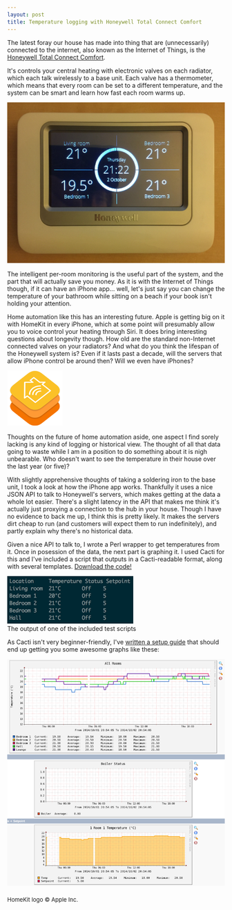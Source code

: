 ```yaml
---
layout: post
title: Temperature logging with Honeywell Total Connect Comfort
---
```


The latest foray our house has made into thing that are (unnecessarily) connected to the internet, also known as the Internet of Things, is the [Honeywell Total Connect Comfort][htcc].

[htcc]: https://infoeu.mytotalconnectcomfort.com/gb

It's controls your central heating with electronic valves on each radiator, which each talk wirelessly to a base unit. Each valve has a thermometer, which means that every room can be set to a different temperature, and the system can be smart and learn how fast each room warms up.

<div class="img_wrap">
  <img class="img_wide" src="/images/20141002-honeywell_base.jpg">
</div>

The intelligent per-room monitoring is the useful part of the system, and the part that will actually save you money. As it is with the Internet of Things though, if it can have an iPhone app... well, let's just say you can change the temperature of your bathroom while sitting on a beach if your book isn't holding your attention.

Home automation like this has an interesting future. Apple is getting big on it with HomeKit in every iPhone, which at some point will presumably allow you to voice control your heating through Siri. It does bring interesting questions about longevity though. How old are the standard non-Internet connected valves on your radiators? And what do you think the lifespan of the Honeywell system is? Even if it lasts past a decade, will the servers that allow iPhone control be around then? Will we even have iPhones?

<div class="img_wrap">
  <img class="img_standard" src="/images/20141002-homekit.png">
</div>

Thoughts on the future of home automation aside, one aspect I find sorely lacking is any kind of logging or historical view. The thought of all that data going to waste while I am in a position to do something about it is nigh unbearable. Who doesn't want to see the temperature in their house over the last year (or five)?

With slightly apprehensive thoughts of taking a soldering iron to the base unit, I took a look at how the iPhone app works. Thankfully it uses a nice JSON API to talk to Honeywell's servers, which makes getting at the data a whole lot easier. There's a slight latency in the API that makes me think it's actually just proxying a connection to the hub in your house. Though I have no evidence to back me up, I think this is pretty likely. It makes the servers dirt cheap to run (and customers will expect them to run indefinitely), and partly explain why there's no historical data.

Given a nice API to talk to, I wrote a Perl wrapper to get temperatures from it. Once in posession of the data, the next part is graphing it. I used Cacti for this and I've included a script that outputs in a Cacti-readable format, along with several templates. [Download the code!](https://github.com/willdollman/perl-total-connect-comfort)

<div class="img_wrap">
  <img class="img_wide" src="/images/20141002-script_temperature.png">
  <div class="img_text">The output of one of the included test scripts</div>
</div>

As Cacti isn't very beginner-friendly, I've [written a setup guide](/2014/10/03/totalconnectcomfort-and-cacti-setup-guide/) that should end up getting you some awesome graphs like these:

<div class="img_wrap">
  <img class="img_standard" src="/images/20141002-cacti_all_graphs.png">
</div>

<div style="font-size: 13px; margin-top: 20px;">HomeKit logo &copy; Apple Inc.</div>
